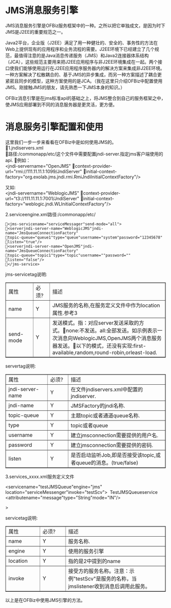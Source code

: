 # JMS消息服务引擎

JMS消息服务引擎是OFBiz服务框架中的一种。之所以把它单独成文，是因为时下JMS是J2EE的重要规范之一。

Java2平台，企业版（J2EE）满足了用一种健壮的、安全的、事务性的方法在Web上提供现有的应用程序和业务流程的需要。J2EE环境下已经建立了几个规范，最值得注意的是Java消息传递服务（JMS）和Java2连接器体系结构（JCA），这些规范主要用来把J2EE应用程序与非J2EE环境集成在一起。两个接口使我们能够使用运行在J2EE应用程序服务器内的解决方案来集成非J2EE环境。一种方案解决了松散耦合的、基于JMS的异步集成，而另一种方案描述了耦合更紧密且同步的模型，这种方案使用的是JCA。（我在这里只介绍OFBiz中配置使用JMS。刚接触JMS的朋友，请先熟悉一下JMS本身的知识。）

OFBiz消息引擎是在jms标准api的基础之上，将JMS整合到自己的服务框架之中，使JMS应用部署到不同的消息服务器是更灵活，更方便。


# 消息服务引擎配置和使用

这里我们一步一步来看看在OFBiz中是如何使用JMS的。  
1.jndiservers.xml  
路径:/commonapp/etc/这个文件中需要配置jndi-server.指定jms客户端使用的api.
例如：  
    <jndi-servername="OpenJMS"
    context-provider-url="rmi://111.11.11.1:1099/JndiServer"
    initial-context-factory="org.exolab.jms.jndi.rmi.RmiJndiInitialContextFactory"/>

又如:  
    <jndi-servername="WeblogicJMS"
    context-provider-url="t3://111.11.11.1:7001/JndiServer"
    initial-context-factory="weblogic.jndi.WLInitialContextFactory"/>

2.serviceengine.xml路径:/commonapp/etc/  

    <jms-servicename="serviceMessager"send-mode="all">
    <serverjndi-server-name="WeblogicJMS"jndi-name="JmsQueueConnectionFactory"
    topic-queue="queue1"type="queue"username="system"password="12345678"
    listen="true"/>
    <serverjndi-server-name="OpenJMS"jndi-name="JmsQueueConnectionFactory"
    topic-queue="topic1"type="topic"username=""password=""
    listen="false"/>
    </jms-service>


jms-servicetag说明:

<table border><tr><td width=968>属性</td><td width=516>必须?</td><td width=7096>描述</td><tr><td width=968>name</td><td width=516>Y</td><td width=7096>JMS服务的名称,在服务定义文件中作为location属性.参考3</td><tr><td width=968>send-mode</td><td width=516>Y</td><td width=7096>发送模式。指：对应server发送采取的方式。none:不发送。all:全部发送。如示例表示一次消息向WeblogicJMS,OpenJMS两个消息服务器发送。以下的模式，还没有实现:first-available,random,round-robin,orleast-load.</td></table>servertag说明:

<table border><tr><td width=1453>属性</td><td width=852>必须?</td><td width=6275>描述</td><tr><td width=1453>jndi-server-name</td><td width=852>Y</td><td width=6275>在文件jndiservers.xml中配置的jndiserver.</td><tr><td width=1453>jndi-name</td><td width=852>Y</td><td width=6275>JMSFactory的jndi名称.</td><tr><td width=1453>topic-queue</td><td width=852>Y</td><td width=6275>主题topic或者通道queue名称.</td><tr><td width=1453>type</td><td width=852>Y</td><td width=6275>topic或者queue</td><tr><td width=1453>username</td><td width=852>Y</td><td width=6275>建立jmsconnection需要提供的用户名.</td><tr><td width=1453>password</td><td width=852>Y</td><td width=6275>建立jmsconnection需要提供的密码.</td><tr><td width=1453>listen</td><td width=852>Y</td><td width=6275>是否启动监听Job,即是否接受该topic,或者queue的消息。(true/false)</td></table>3.services_xxxx.xml服务定义文件

<servicename="testJMSQueue"engine="jms"    location="serviceMessenger"invoke="testScv">  <description>TestJMSQueueservice</description>  <attributename="message"type="String"mode="IN"/> 

</service>>

servicetag说明:

<table border><tr><td width=1048>属性</td><td width=1299>必须?</td><td width=6383>描述</td><tr><td width=1048>name</td><td width=1299>Y</td><td width=6383>服务名称.</td><tr><td width=1048>engine</td><td width=1299>Y</td><td width=6383>使用的服务引擎</td><tr><td width=1048>location</td><td width=1299>Y</td><td width=6383>指的是2中提到的name</td><tr><td width=1048>invoke</td><td width=1299>Y</td><td width=6383>接受方的服务名称。注意：示例"testScv"是服务的名称，当jmslistener收到消息后调用此服务。</td></table>  

以上是在OFBiz中使用JMS引擎的方法。
